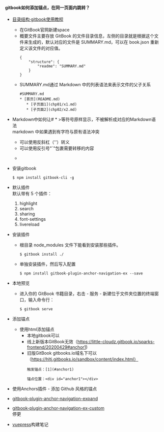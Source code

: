 #### gitbook如何添加锚点，在同一页面内跳转？  


* [目录结构·gitbook使用教程](http://gitbook.zhangjikai.com/structure.html)

   * 在GitBook官网新建space
   * 概要文件主要存放 GitBook 的文件目录信息，左侧的目录就是根据这个文件来生成的，默认对应的文件是 SUMMARY.md，可以在 book.json 重新定义该文件的对应值。
        ```
        {
            "structure": {
                "readme": "SUMMARY.md"
            }
        }
        ```
   * SUMMARY.md通过 Markdown 中的列表语法来表示文件的父子关系
        ```
        #SUMMARY.md 
        * [首页](README.md)  
           * [子页面1](chp01/x1.md)
           * [子页面2](chp02/x2.md) 
      ```  
    
    

* Markdown中如何让# * >等符号原样显示，不被解析成对应的Markdown语法  
markdown 中如果遇到有字符与原有语法冲突
   * 可以使用反斜杠（'\'）转义
   * 可以使用反引号"`"包裹需要转移的内容
   * ```


* 安装gitbook
    ```
    $ npm install gitbook-cli -g
    ```

* 默认插件  
    默认带有 5 个插件：
    1. highlight
    2. search
    3. sharing
    4. font-settings
    5. livereload


* 安装插件
   * 根目录 node_modules 文件下能看到安装那些插件。
        ```
        $ gitbook install ./
        ```
   * 单独安装插件，然后写入配置
        ```
        $ npm install gitbook-plugin-anchor-navigation-ex --save
        ```

* 本地预览
   * 进入你的 GitBook 书籍目录，右击 - 服务 - 新建位于文件夹位置的终端窗口，输入命令行：
       ```
       $ gitbook serve
       ```

* 添加锚点
   * 使用html添加锚点  
      * 本地gitbook可以  
      * 线上新版本GitBook无效（https://little-cloudz.gitbook.io/sparks-frontend/20200429#anchor1)
      * 旧版GitBook gitbooks.io域名下可以（https://hltj.gitbooks.io/sandbox/content/index.html）
        ```
        触发锚点：[1](#anchor1) 
        
        锚点位置：<div id="anchor1"></div>
        ```
 
 * 使用Anchors插件 - 添加 Github 风格的锚点
 * [gitbook-plugin-anchor-navigation-expand](https://www.npmjs.com/package/gitbook-plugin-anchor-navigation-expand)
 * [gitbook-plugin-anchor-navigation-ex-custom](https://www.npmjs.com/package/gitbook-plugin-anchor-navigation-ex-custom)  
    停更
 * [vuepress](https://www.vuepress.cn/)构建笔记



